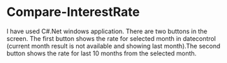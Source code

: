 # Compare-InterestRate
I have used C#.Net windows application.  There are two buttons in the screen. 
The first button shows the rate for selected month in datecontrol (current month result is not available and showing last month).The second button shows the rate for last 10 months from the selected month.
